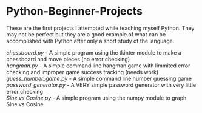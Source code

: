 # Python-Beginner-Projects
These are the first projects I attempted while teaching myself Python.  They may not be perfect but they are a good example of what can be accomplished with Python after only a short study of the language.

_chessboard.py_ - A simple program using the tkinter module to make a chessboard and move pieces (no error checking)  <br />
_hangman.py_ - A simple command line hangman game with limmited error checking and improper game success tracking (needs work) <br />
_guess_number_game.py_ - A simple command line number guessing game  <br />
_password_generator.py_ - A VERY simple password generator with very little error checking  <br />
_Sine vs Cosine.py_ - A simple program using the numpy module to graph Sine vs Cosine  <br />
